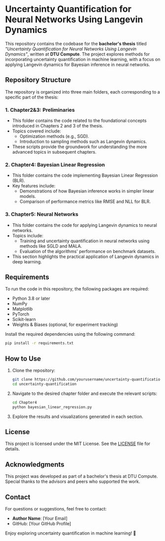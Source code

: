 
# Uncertainty Quantification for Neural Networks Using Langevin Dynamics

This repository contains the codebase for the **bachelor's thesis** titled *"Uncertainty Quantification for Neural Networks Using Langevin Dynamics"*, written at **DTU Compute**. The project explores methods for incorporating uncertainty quantification in machine learning, with a focus on applying Langevin dynamics for Bayesian inference in neural networks.

## Repository Structure

The repository is organized into three main folders, each corresponding to a specific part of the thesis:

### 1. **Chapter2&3: Preliminaries**
   - This folder contains the code related to the foundational concepts introduced in Chapters 2 and 3 of the thesis.
   - Topics covered include:
     - Optimization methods (e.g., SGD).
     - Introduction to sampling methods such as Langevin dynamics.
   - These scripts provide the groundwork for understanding the more advanced topics in subsequent chapters.

### 2. **Chapter4: Bayesian Linear Regression**
   - This folder contains the code implementing Bayesian Linear Regression (BLR).
   - Key features include:
     - Demonstrations of how Bayesian inference works in simpler linear models.
     - Comparison of performance metrics like RMSE and NLL for BLR.

### 3. **Chapter5: Neural Networks**
   - This folder contains the code for applying Langevin dynamics to neural networks.
   - Topics include:
     - Training and uncertainty quantification in neural networks using methods like SGLD and MALA.
     - Evaluation of the algorithms' performance on benchmark datasets.
   - This section highlights the practical application of Langevin dynamics in deep learning.

## Requirements

To run the code in this repository, the following packages are required:

- Python 3.8 or later
- NumPy
- Matplotlib
- PyTorch
- Scikit-learn
- Weights & Biases (optional, for experiment tracking)

Install the required dependencies using the following command:

```bash
pip install -r requirements.txt
```

## How to Use

1. Clone the repository:

   ```bash
   git clone https://github.com/yourusername/uncertainty-quantification.git
   cd uncertainty-quantification
   ```

2. Navigate to the desired chapter folder and execute the relevant scripts:

   ```bash
   cd Chapter4
   python bayesian_linear_regression.py
   ```

3. Explore the results and visualizations generated in each section.

## License

This project is licensed under the MIT License. See the [LICENSE](LICENSE) file for details.

## Acknowledgments

This project was developed as part of a bachelor's thesis at DTU Compute. Special thanks to the advisors and peers who supported the work.

## Contact

For questions or suggestions, feel free to contact:

- **Author Name**: [Your Email]
- GitHub: [Your GitHub Profile]

Enjoy exploring uncertainty quantification in machine learning! 🎉
